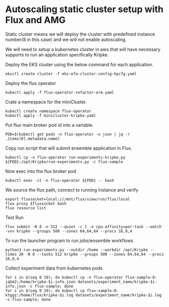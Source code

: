 # Autoscaling static cluster setup with Flux and AMG
Static cluster means we will deploy the cluster with predefined instance number(8 in this case) and we will not enable autoscaling.

We will need to setup a kubernetes cluster in aws that will have necessary supports to run an application specifically Kripke.

Deploy the EKS cluster using the below command for each application.
```console
eksctl create cluster -f eks-efa-cluster-config-hpc7g.yaml
```
Deploy the flux operator
```console
kubectl apply -f flux-operator-refactor-arm.yaml
```

Crate a namespace for the miniCluster. 
```console
kubectl create namespace flux-operator
kubectl apply -f minicluster-kripke.yaml
```

Put flux main broker pod id into a variable. 
```console
POD=$(kubectl get pods -n flux-operator -o json | jq -r .items[0].metadata.name)
```

Copy run script that will submit ensemble application in Flux.
```console
kubectl cp -n flux-operator run-experiments-kripke.py ${POD}:/opt/Kripke/run-experiments.py -c flux-sample
```

Now exec into the flux broker pod
```console
kubectl exec -it -n flux-operator ${POD} -- bash
```

We source the flux path, connect to running instance and verify
```console
export fluxsocket=local:///mnt/flux/view/run/flux/local
flux proxy $fluxsocket bash
flux resource list
```

Test Run
```console
flux submit -N 8 -n 512 --quiet -c 1 -o cpu-affinity=per-task --watch -vvv kripke --groups 500 --zones 64,64,64 --procs 16,8,4
```
To run the launcher program to run jobs/ensemble workflows
```console
python3 run-experiments.py --outdir /home --workdir /opt/Kripke --times 20 -N 8 --tasks 512 kripke --groups 500 --zones 64,64,64 --procs 16,8,4
```

Collect experiment data from kubernetes pods
```
for i in $(seq 0 19); do kubectl cp -n flux-operator flux-sample-0-jqhm2:/home/kripke-$i-info.json datasets/experiment_name/kripke-$i-info.json -c flux-sample; done
for i in $(seq 0 19); do kubectl cp flux-sample-0-ktggz:/home/flux/kripke-$i.log datasets/experiment_name/kripke-$i.log -c flux-sample; done
```